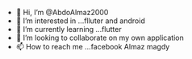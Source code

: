 - 👋 Hi, I’m @AbdoAlmaz2000
- 👀 I’m interested in ...flluter and android     
- 🌱 I’m currently learning ...flutter
- 💞️ I’m looking to collaborate on my own application
- 📫 How to reach me ...facebook Almaz magdy

<!---
AbdoAlmaz2000/AbdoAlmaz2000 is a ✨ special ✨ repository because its `README.md` (this file) appears on your GitHub profile.
You can click the Preview link to take a look at your changes.
--->

